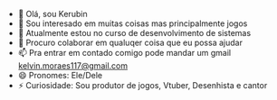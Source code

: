 - 👋 Olá, sou Kerubin
- 👀 Sou interesado em muitas coisas mas principalmente jogos
- 🌱 Atualmente estou no curso de desenvolvimento de sistemas 
- 💞️ Procuro colaborar em qualuqer coisa que eu possa ajudar
- 📫 Pra entrar em contado comigo pode mandar um gmail kelvin.moraes117@gmail.com
- 😄 Pronomes: Ele/Dele
- ⚡ Curiosidade: Sou produtor de jogos, Vtuber, Desenhista e cantor

<!---
KerubinDev/KerubinDev is a ✨ special ✨ repository because its `README.md` (this file) appears on your GitHub profile.
You can click the Preview link to take a look at your changes.
--->
